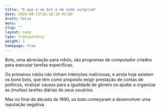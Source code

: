 ```yaml
---
title: "O que é um bot e de onde surgiram"
date: 2020-08-11T16:16:19-03:00
draft: false
menu:
slug: ""
layout: none
type: transparency
weight: 1
homepage: true
---
```

Bots, uma abreviação para robôs, são programas de computador criados para executar tarefas específicas.

Os primeiros robôs não tinham intenções maliciosas, e ainda hoje existem os bons bots, que têm como propósito exigir prestação de contas de políticos, viralizar causas para a igualdade de gênero ou ajudar a organizar as (muitas) tarefas diárias de seus usuários.

Mas no final da década de 1990, os bots começaram a desenvolver uma reputação negativa.
